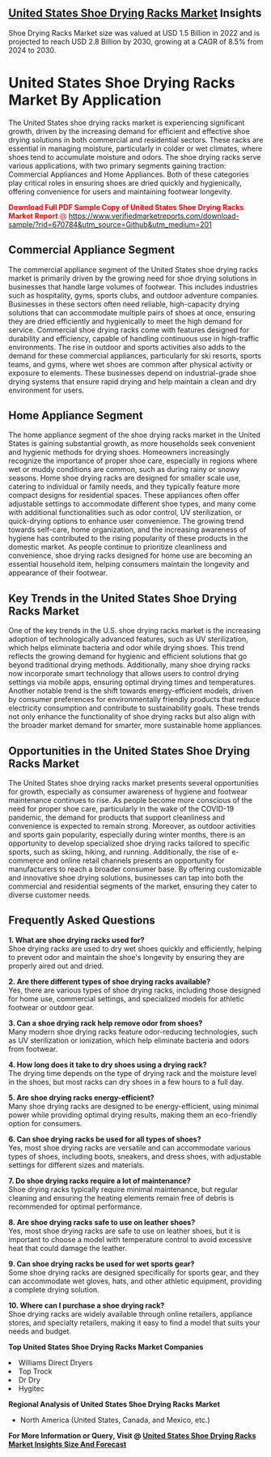 <h2><a href="https://www.verifiedmarketreports.com/download-sample/?rid=670784&amp;utm_source=Github&amp;utm_medium=201" target="_blank">United States Shoe Drying Racks Market</a> Insights</h2><p>Shoe Drying Racks Market size was valued at USD 1.5 Billion in 2022 and is projected to reach USD 2.8 Billion by 2030, growing at a CAGR of 8.5% from 2024 to 2030.</p><p><h1>United States Shoe Drying Racks Market By Application</h1><p>The United States shoe drying racks market is experiencing significant growth, driven by the increasing demand for efficient and effective shoe drying solutions in both commercial and residential sectors. These racks are essential in managing moisture, particularly in colder or wet climates, where shoes tend to accumulate moisture and odors. The shoe drying racks serve various applications, with two primary segments gaining traction: Commercial Appliances and Home Appliances. Both of these categories play critical roles in ensuring shoes are dried quickly and hygienically, offering convenience for users and maintaining footwear longevity. </p><p><p><span class=""><span style="color: #ff0000;"><strong>Download Full PDF Sample Copy of United States Shoe Drying Racks Market Report</strong> @ </span><a href="https://www.verifiedmarketreports.com/download-sample/?rid=670784&amp;utm_source=Github&amp;utm_medium=201" target="_blank">https://www.verifiedmarketreports.com/download-sample/?rid=670784&amp;utm_source=Github&amp;utm_medium=201</a></span></p></p><h2>Commercial Appliance Segment</h2><p>The commercial appliance segment of the United States shoe drying racks market is primarily driven by the growing need for shoe drying solutions in businesses that handle large volumes of footwear. This includes industries such as hospitality, gyms, sports clubs, and outdoor adventure companies. Businesses in these sectors often need reliable, high-capacity drying solutions that can accommodate multiple pairs of shoes at once, ensuring they are dried efficiently and hygienically to meet the high demand for service. Commercial shoe drying racks come with features designed for durability and efficiency, capable of handling continuous use in high-traffic environments. The rise in outdoor and sports activities also adds to the demand for these commercial appliances, particularly for ski resorts, sports teams, and gyms, where wet shoes are common after physical activity or exposure to elements. These businesses depend on industrial-grade shoe drying systems that ensure rapid drying and help maintain a clean and dry environment for users. </p><h2>Home Appliance Segment</h2><p>The home appliance segment of the shoe drying racks market in the United States is gaining substantial growth, as more households seek convenient and hygienic methods for drying shoes. Homeowners increasingly recognize the importance of proper shoe care, especially in regions where wet or muddy conditions are common, such as during rainy or snowy seasons. Home shoe drying racks are designed for smaller scale use, catering to individual or family needs, and they typically feature more compact designs for residential spaces. These appliances often offer adjustable settings to accommodate different shoe types, and many come with additional functionalities such as odor control, UV sterilization, or quick-drying options to enhance user convenience. The growing trend towards self-care, home organization, and the increasing awareness of hygiene has contributed to the rising popularity of these products in the domestic market. As people continue to prioritize cleanliness and convenience, shoe drying racks designed for home use are becoming an essential household item, helping consumers maintain the longevity and appearance of their footwear. </p><h2>Key Trends in the United States Shoe Drying Racks Market</h2><p>One of the key trends in the U.S. shoe drying racks market is the increasing adoption of technologically advanced features, such as UV sterilization, which helps eliminate bacteria and odor while drying shoes. This trend reflects the growing demand for hygienic and efficient solutions that go beyond traditional drying methods. Additionally, many shoe drying racks now incorporate smart technology that allows users to control drying settings via mobile apps, ensuring optimal drying times and temperatures. Another notable trend is the shift towards energy-efficient models, driven by consumer preferences for environmentally friendly products that reduce electricity consumption and contribute to sustainability goals. These trends not only enhance the functionality of shoe drying racks but also align with the broader market demand for smarter, more sustainable home appliances. </p><h2>Opportunities in the United States Shoe Drying Racks Market</h2><p>The United States shoe drying racks market presents several opportunities for growth, especially as consumer awareness of hygiene and footwear maintenance continues to rise. As people become more conscious of the need for proper shoe care, particularly in the wake of the COVID-19 pandemic, the demand for products that support cleanliness and convenience is expected to remain strong. Moreover, as outdoor activities and sports gain popularity, especially during winter months, there is an opportunity to develop specialized shoe drying racks tailored to specific sports, such as skiing, hiking, and running. Additionally, the rise of e-commerce and online retail channels presents an opportunity for manufacturers to reach a broader consumer base. By offering customizable and innovative shoe drying solutions, businesses can tap into both the commercial and residential segments of the market, ensuring they cater to diverse customer needs. </p><h2>Frequently Asked Questions</h2><p><b>1. What are shoe drying racks used for?</b><br> Shoe drying racks are used to dry wet shoes quickly and efficiently, helping to prevent odor and maintain the shoe's longevity by ensuring they are properly aired out and dried.</p><p><b>2. Are there different types of shoe drying racks available?</b><br> Yes, there are various types of shoe drying racks, including those designed for home use, commercial settings, and specialized models for athletic footwear or outdoor gear.</p><p><b>3. Can a shoe drying rack help remove odor from shoes?</b><br> Many modern shoe drying racks feature odor-reducing technologies, such as UV sterilization or ionization, which help eliminate bacteria and odors from footwear.</p><p><b>4. How long does it take to dry shoes using a drying rack?</b><br> The drying time depends on the type of drying rack and the moisture level in the shoes, but most racks can dry shoes in a few hours to a full day.</p><p><b>5. Are shoe drying racks energy-efficient?</b><br> Many shoe drying racks are designed to be energy-efficient, using minimal power while providing optimal drying results, making them an eco-friendly option for consumers.</p><p><b>6. Can shoe drying racks be used for all types of shoes?</b><br> Yes, most shoe drying racks are versatile and can accommodate various types of shoes, including boots, sneakers, and dress shoes, with adjustable settings for different sizes and materials.</p><p><b>7. Do shoe drying racks require a lot of maintenance?</b><br> Shoe drying racks typically require minimal maintenance, but regular cleaning and ensuring the heating elements remain free of debris is recommended for optimal performance.</p><p><b>8. Are shoe drying racks safe to use on leather shoes?</b><br> Yes, most shoe drying racks are safe to use on leather shoes, but it is important to choose a model with temperature control to avoid excessive heat that could damage the leather.</p><p><b>9. Can shoe drying racks be used for wet sports gear?</b><br> Some shoe drying racks are designed specifically for sports gear, and they can accommodate wet gloves, hats, and other athletic equipment, providing a complete drying solution.</p><p><b>10. Where can I purchase a shoe drying rack?</b><br> Shoe drying racks are widely available through online retailers, appliance stores, and specialty retailers, making it easy to find a model that suits your needs and budget.</p></p><p><strong>Top United States Shoe Drying Racks Market Companies</strong></p><div data-test-id=""><p><li>Williams Direct Dryers</li><li> Top Trock</li><li> Dr Dry</li><li> Hygitec</li></p><div><strong>Regional Analysis of&nbsp;United States Shoe Drying Racks Market</strong></div><ul><li dir="ltr"><p dir="ltr">North America&nbsp;(United States, Canada, and Mexico, etc.)</p></li></ul><p><strong>For More Information or Query, Visit @&nbsp;</strong><strong><a href="https://www.verifiedmarketreports.com/product/shoe-drying-racks-market/?utm_source=Github&amp;utm_medium=201" target="_blank">United States Shoe Drying Racks Market Insights Size And Forecast</a></strong></p></div>
